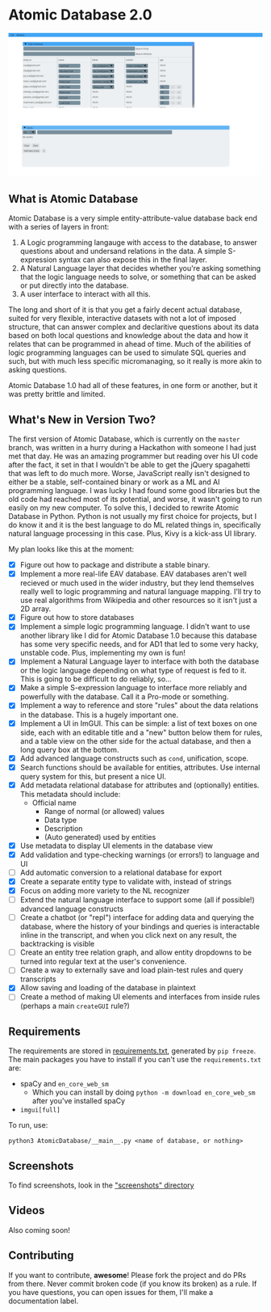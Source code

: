# Atomic Database 2.0

![Main Screenshot](Screenshots/2019-04-21-144353_1920x1080_scrot.png)

## What is Atomic Database

Atomic Database is a very simple entity-attribute-value database back end with a
series of layers in front:

1. A Logic programming langauge with access to the database, to answer questions
   about and undersand relations in the data. A simple S-expression syntax can
   also expose this in the final layer.
2. A Natural Language layer that decides whether you're asking something that
   the logic language needs to solve, or something that can be asked or put
   directly into the database.
3. A user interface to interact with all this.

The long and short of it is that you get a fairly decent actual database, suited
for very flexible, interactive datasets with not a lot of imposed structure,
that can answer complex and declaritive questions about its data based on both
local questions and knowledge about the data and how it relates that can be
programmed in ahead of time. Much of the abilities of logic programming
languages can be used to simulate SQL queries and such, but with much less
specific micromanaging, so it really is more akin to asking questions.

Atomic Database 1.0 had all of these features, in one form or another, but it
was pretty brittle and limited.

## What's New in Version Two?

The first version of Atomic Database, which is currently on the `master` branch,
was written in a hurry during a Hackathon with someone I had just met that day.
He was an amazing programmer but reading over his UI code after the fact, it set
in that I wouldn't be able to get the jQuery spagahetti that was left to do much
more. Worse, JavaScript really isn't designed to either be a stable,
self-contained binary or work as a ML and AI programming language. I was lucky I
had found some good libraries but the old code had reached most of its
potential, and worse, it wasn't going to run easily on my new computer. To solve
this, I decided to rewrite Atomic Database in Python. Python is not usually my
first choice for projects, but I do know it and it is the best language to do ML
related things in, specifically natural language processing in this case. Plus,
Kivy is a kick-ass UI library.

My plan looks like this at the moment:

- [X] Figure out how to package and distribute a stable binary.
- [X] Implement a more real-life EAV database. EAV databases aren't well
      recieved or much used in the wider industry, but they lend themselves
      really well to logic programming and natural language mapping. I'll try to
      use real algorithms from Wikipedia and other resources so it isn't just a
      2D array.
- [X] Figure out how to store databases
- [X] Implement a simple logic programming language. I didn't want to use
      another library like I did for Atomic Database 1.0 because this database
      has some very specific needs, and for AD1 that led to some very hacky,
      unstable code. Plus, implementing my own is fun!
- [X] Implement a Natural Language layer to interface with both the database or
      the logic language depending on what type of request is fed to it. This is
      going to be difficult to do reliably, so...
- [X] Make a simple S-expression language to interface more reliably and
      powerfully with the database. Call it a Pro-mode or something.
- [X] Implement a way to reference and store "rules" about the data relations in
      the database. This is a hugely important one.
- [X] Implement a UI in ImGUI. This can be simple: a list of text boxes on one
      side, each with an editable title and a "new" button below them for rules,
      and a table view on the other side for the actual database, and then a
      long query box at the bottom.
- [X] Add advanced language constructs such as `cond`, unification, scope.
- [x] Search functions should be available for entities, attributes. Use internal query system for this, but present a nice UI.
- [X] Add metadata relational database for attributes and (optionally) entities. This metadata should include:
    * Official name
      * Range of normal (or allowed) values
      * Data type
      * Description
      * (Auto generated) used by entities
- [X] Use metadata to display UI elements in the database view
- [X] Add validation and type-checking warnings (or errors!) to language and UI
- [ ] Add automatic conversion to a relational database for export
- [X] Create a separate entity type to validate with, instead of strings
- [X] Focus on adding more variety to the NL recognizer
- [ ] Extend the natural language interface to support some (all if possible!)
      advanced language constructs
- [ ] Create a chatbot (or "repl") interface for adding data and querying the
      database, where the history of your bindings and queries is interactable
      inline in the transcript, and when you click next on any result, the
      backtracking is visible
- [ ] Create an entity tree relation graph, and allow entity dropdowns to be
      turned into regular text at the user's convenience.
- [ ] Create a way to externally save and load plain-test rules and query
      transcripts
- [X] Allow saving and loading of the database in plaintext
- [ ] Create a method of making UI elements and interfaces from inside rules
     (perhaps a main `createGUI` rule?)

## Requirements

The requirements are stored in [requirements.txt](requirements.txt), generated
by `pip freeze`. The main packages you have to install if you can't use the
`requirements.txt` are:

- spaCy and `en_core_web_sm`
    * Which you can install by doing `python -m download en_core_web_sm` after
      you've installed spaCy
- `imgui[full]`

To run, use:

```
python3 AtomicDatabase/__main__.py <name of database, or nothing>
```

## Screenshots

To find screenshots, look in the ["screenshots" directory](Screenshots/)

## Videos

Also coming soon!

## Contributing

If you want to contribute, **awesome**! Please fork the project and do PRs from
there. Never commit broken code (if you know its broken) as a rule. If you have
questions, you can open issues for them, I'll make a documentation label.
